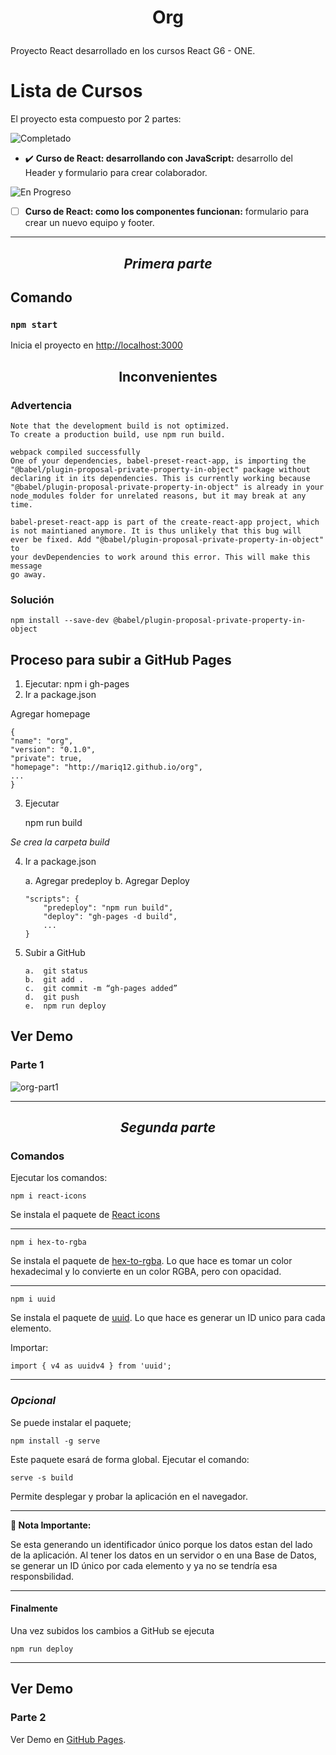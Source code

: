 # <p align="center">Org</p>
Proyecto React desarrollado en los cursos React G6 - ONE.
# Lista de Cursos
El proyecto esta compuesto por 2 partes:

![Completado](https://img.shields.io/badge/status-completado-brightgreen) 
- ✔️ **Curso de React: desarrollando con JavaScript:** desarrollo del Header y formulario para crear colaborador.

![En Progreso](https://img.shields.io/badge/status-en%20progreso-blue)
- [ ] **Curso de React: como los componentes funcionan:** formulario para crear un nuevo equipo y footer.

---
## <p align="center">*Primera parte*</p>

## Comando

### `npm start`

Inicia el proyecto en  [http://localhost:3000](http://localhost:3000) 

## <p align="center">Inconvenientes</p>
### Advertencia

    Note that the development build is not optimized.
    To create a production build, use npm run build. 
    
    webpack compiled successfully
    One of your dependencies, babel-preset-react-app, is importing the      
    "@babel/plugin-proposal-private-property-in-object" package without     
    declaring it in its dependencies. This is currently working because     
    "@babel/plugin-proposal-private-property-in-object" is already in your  
    node_modules folder for unrelated reasons, but it may break at any time.
    
    babel-preset-react-app is part of the create-react-app project, which   
    is not maintianed anymore. It is thus unlikely that this bug will       
    ever be fixed. Add "@babel/plugin-proposal-private-property-in-object" to
    your devDependencies to work around this error. This will make this message
    go away.
    
### Solución

    npm install --save-dev @babel/plugin-proposal-private-property-in-object

## Proceso para subir a GitHub Pages
1. Ejecutar:
npm i gh-pages
2. Ir a package.json
    
Agregar homepage

    {
    "name": "org",
    "version": "0.1.0",
    "private": true,
    "homepage": "http://mariq12.github.io/org",
    ...
    }

3.	Ejecutar 

    npm run build

*Se crea la carpeta build*

4.	Ir a package.json

    a.	Agregar predeploy
    b.	Agregar Deploy

        "scripts": {
            "predeploy": "npm run build",
            "deploy": "gh-pages -d build",
            ...
        }

5.	Subir a GitHub

        a.	git status
        b.	git add .
        c.	git commit -m “gh-pages added”
        d.	git push
        e.	npm run deploy

## Ver Demo
### Parte 1
![org-part1](https://github.com/Mariq12/org/assets/101030215/66a8d71a-cc8c-42fa-aaf5-96ba9279cf48)

---
## <p align="center">*Segunda parte*</p>

### Comandos
Ejecutar los comandos:

    npm i react-icons

Se instala el paquete de [React icons](https://react-icons.github.io/react-icons/)

---
    npm i hex-to-rgba

Se instala el paquete de [hex-to-rgba](https://www.npmjs.com/package/hex-to-rgba). Lo que hace es tomar un color hexadecimal y lo convierte en un color RGBA, pero con opacidad.

---
    npm i uuid

Se instala el paquete de [uuid](https://www.npmjs.com/package/uuid). Lo que hace es generar un ID unico para cada elemento.

Importar:

    import { v4 as uuidv4 } from 'uuid';

---
### *Opcional*

Se puede instalar el paquete;

    npm install -g serve


Este paquete esará de forma global.
Ejecutar el comando:

    serve -s build

 Permite desplegar y probar la aplicación en el navegador.

---

**🚨 Nota Importante:**

Se esta generando un identificador único porque los datos estan del lado de la aplicación. Al tener los datos en un servidor o en una Base de Datos, se generar un ID único por cada elemento y ya no se tendría esa responsbilidad.

---

#### Finalmente

Una vez subidos los cambios a GitHub se ejecuta

    npm run deploy

---
## Ver Demo
### Parte 2


Ver Demo en [GitHub Pages](https://mariq12.github.io/org/).